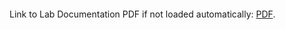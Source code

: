 <object data="https://github.com/Luna-McBride/School_Work/blob/master/Grad/CSCI-5576-High-Preformance-Scientific-Computing/Lab8/HPSC_Lab8.pdf" type="application/pdf" width="700px" height="700px">
    <embed src="https://github.com/Luna-McBride/School_Work/blob/master/Grad/CSCI-5576-High-Preformance-Scientific-Computing/Lab8/HPSC_Lab8.pdf">
        <p>Link to Lab Documentation PDF if not loaded automatically: <a href="https://github.com/Luna-McBride/School_Work/blob/master/Grad/CSCI-5576-High-Preformance-Scientific-Computing/Lab8/HPSC_Lab8.pdf"> PDF</a>.</p>
    </embed>
</object>
